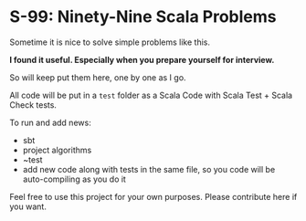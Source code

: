 S-99: Ninety-Nine Scala Problems
=============

Sometime it is nice to solve simple problems like this.

**I found it useful. Especially when you prepare yourself for interview.**

So will keep put them here, one by one as I go.

All code will be put in a `test` folder as a Scala Code with Scala Test + Scala Check tests.

To run and add news:
 - sbt
 - project algorithms
 - ~test
 - add new code along with tests in the same file, so you code will be auto-compiling as you do it
 
Feel free to use this project for your own purposes. 
Please contribute here if you want. 
 
